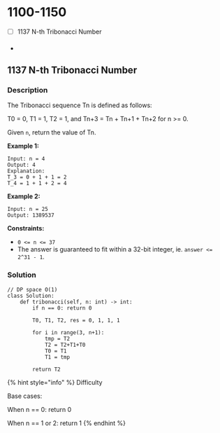 # 1100-1150

* [ ] 1137 N-th Tribonacci Number
* ####

## 1137 N-th Tribonacci Number

### Description

The Tribonacci sequence Tn is defined as follows:

T0 = 0, T1 = 1, T2 = 1, and Tn+3 = Tn + Tn+1 + Tn+2 for n >= 0.

Given `n`, return the value of Tn.

**Example 1:**

```
Input: n = 4
Output: 4
Explanation:
T_3 = 0 + 1 + 1 = 2
T_4 = 1 + 1 + 2 = 4
```

**Example 2:**

```
Input: n = 25
Output: 1389537
```

**Constraints:**

* `0 <= n <= 37`
* The answer is guaranteed to fit within a 32-bit integer, ie. `answer <= 2^31 - 1`.

### Solution

```
// DP space O(1)
class Solution:
    def tribonacci(self, n: int) -> int:
        if n == 0: return 0
        
        T0, T1, T2, res = 0, 1, 1, 1
        
        for i in range(3, n+1):
            tmp = T2
            T2 = T2+T1+T0
            T0 = T1
            T1 = tmp
        
        return T2
```

{% hint style="info" %}
Difficulty

Base cases:

When n == 0: return 0

When n == 1 or 2: return 1
{% endhint %}
